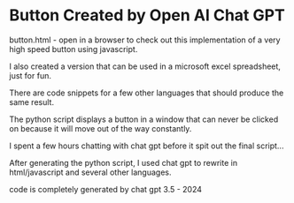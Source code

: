 # Button Created by Open AI Chat GPT
button.html - open in a browser to check out this implementation of a very high speed button using javascript.

I also created a version that can be used in a microsoft excel spreadsheet, just for fun. 

There are code snippets for a few other languages that should produce the same result.

The python script displays a button in a window that can never be clicked on because it will move out of the way constantly.

I spent a few hours chatting with chat gpt before it spit out the final script...

After generating the python script, I used chat gpt to rewrite in html/javascript and several other languages.

code is completely generated by chat gpt 3.5 - 2024

